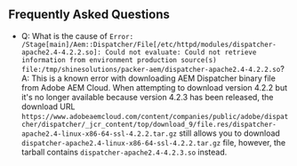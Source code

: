 Frequently Asked Questions
--------------------------

* Q: What is the cause of `Error: /Stage[main]/Aem::Dispatcher/File[/etc/httpd/modules/dispatcher-apache2.4-4.2.2.so]: Could not evaluate: Could not retrieve information from environment production source(s) file:/tmp/shinesolutions/packer-aem/dispatcher-apache2.4-4.2.2.so`?
  A: This is a known error with downloading AEM Dispatcher binary file from Adobe AEM Cloud. When attempting to download version 4.2.2 but it's no longer available because version 4.2.3 has been released, the download URL `https://www.adobeaemcloud.com/content/companies/public/adobe/dispatcher/dispatcher/_jcr_content/top/download_9/file.res/dispatcher-apache2.4-linux-x86-64-ssl-4.2.2.tar.gz` still allows you to download `dispatcher-apache2.4-linux-x86-64-ssl-4.2.2.tar.gz` file, however, the tarball contains `dispatcher-apache2.4-4.2.3.so` instead.
